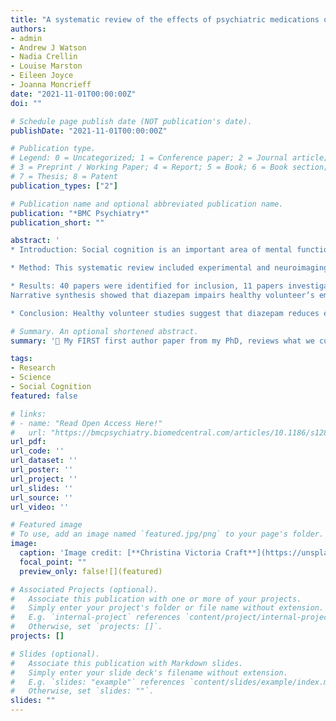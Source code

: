 ```yaml
---
title: "A systematic review of the effects of psychiatric medications on social cognition [Open Access]"
authors:
- admin
- Andrew J Watson
- Nadia Crellin
- Louise Marston
- Eileen Joyce
- Joanna Moncrieff
date: "2021-11-01T00:00:00Z"
doi: ""

# Schedule page publish date (NOT publication's date).
publishDate: "2021-11-01T00:00:00Z"

# Publication type.
# Legend: 0 = Uncategorized; 1 = Conference paper; 2 = Journal article;
# 3 = Preprint / Working Paper; 4 = Report; 5 = Book; 6 = Book section;
# 7 = Thesis; 8 = Patent
publication_types: ["2"]

# Publication name and optional abbreviated publication name.
publication: "*BMC Psychiatry*"
publication_short: ""

abstract: '
* Introduction: Social cognition is an important area of mental functioning relevant to psychiatric disorders and social functioning, that may be affected by psychiatric drug treatments. The aim of this review was to investigate the effects of medications with sedative properties, on social cognition.

* Method: This systematic review included experimental and neuroimaging studies investigating drug effects on social cognition. Data quality was assessed using a modified Downs and Black checklist (Trac et al. CMAJ 188: E120- E129, 2016). The review used narrative synthesis to analyse the data.

* Results: 40 papers were identified for inclusion, 11 papers investigating benzodiazepine effects, and 29 investigating antipsychotic effects, on social cognition.
Narrative synthesis showed that diazepam impairs healthy volunteer’s emotion recognition, with supporting neuroimaging studies showing benzodiazepines attenuate amygdala activity. Studies of antipsychotic effects on social cognition gave variable results. However, many of these studies were in patients already taking medication, and potential practice effects were identified due to short-term follow-ups.

* Conclusion: Healthy volunteer studies suggest that diazepam reduces emotional processing ability. The effects of benzodiazepines on other aspects of social cognition, as well as the effects of antipsychotics, remain unclear. Interpretations of the papers in this review were limited by variability in measures, small sample sizes, and lack of randomisation. More robust studies are necessary to evaluate the impact of these medications on social cognition.'

# Summary. An optional shortened abstract.
summary: '🤩 My FIRST first author paper from my PhD, reviews what we currently know about the sedative effects of psychiatric medication on social cognition'

tags:
- Research
- Science
- Social Cognition
featured: false

# links:
# - name: "Read Open Access Here!"
#   url: "https://bmcpsychiatry.biomedcentral.com/articles/10.1186/s12888-021-03545-z"
url_pdf: 
url_code: ''
url_dataset: ''
url_poster: ''
url_project: ''
url_slides: ''
url_source: ''
url_video: ''

# Featured image
# To use, add an image named `featured.jpg/png` to your page's folder. 
image:
  caption: 'Image credit: [**Christina Victoria Craft**](https://unsplash.com![]/photos/WHSnkIwWpec)'
  focal_point: ""
  preview_only: false![](featured)

# Associated Projects (optional).
#   Associate this publication with one or more of your projects.
#   Simply enter your project's folder or file name without extension.
#   E.g. `internal-project` references `content/project/internal-project/index.md`.
#   Otherwise, set `projects: []`.
projects: []

# Slides (optional).
#   Associate this publication with Markdown slides.
#   Simply enter your slide deck's filename without extension.
#   E.g. `slides: "example"` references `content/slides/example/index.md`.
#   Otherwise, set `slides: ""`.
slides: ""
---
```





